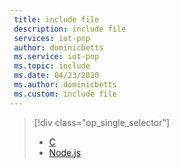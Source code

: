 ```yaml
---
 title: include file
 description: include file
 services: iot-pnp
 author: dominicbetts
 ms.service: iot-pnp
 ms.topic: include
 ms.date: 04/23/2020
 ms.author: dominicbetts
 ms.custom: include file
---
```


> [!div class="op_single_selector"]
> * [C](../articles/iot-pnp/quickstart-connect-pnp-device-c.md)
> * [Node.js](../articles/iot-pnp/quickstart-connect-pnp-device-node.md)